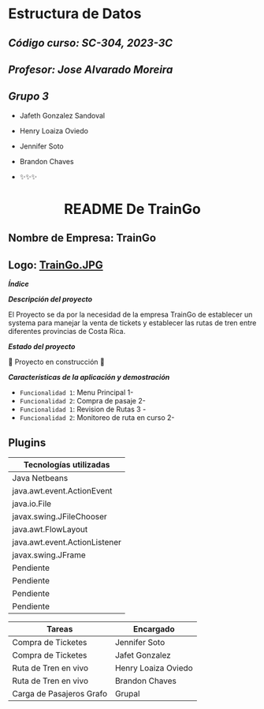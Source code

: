 # Estructura de Datos
## _Código curso: SC-304, 2023-3C_
## _Profesor: Jose Alvarado Moreira_
## _Grupo 3_
- Jafeth Gonzalez Sandoval
- Henry Loaiza Oviedo
- Jennifer Soto
- Brandon Chaves

- ✨✨✨

<h1 align="center"> README De TrainGo </h1>

## Nombre de Empresa: TrainGo

## Logo: [TrainGo.JPG](https://github.com/SotoJ07/2023_3C_SC-304_HE_J_GRUPO_3/blob/main/TrainGo.JPG)

***Índice***

***Descripción del proyecto***

El Proyecto se da por la necesidad de la empresa TrainGo de establecer un systema para manejar la venta de tickets y establecer las rutas de tren entre diferentes provincias de Costa Rica.  

***Estado del proyecto***

:construction: Proyecto en construcción :construction:

***Características de la aplicación y demostración***

- `Funcionalidad 1`: Menu Principal 1-
- `Funcionalidad 2`: Compra de pasaje 2-
- `Funcionalidad 1`: Revision de Rutas 3 -
- `Funcionalidad 2`: Monitoreo de ruta en curso 2-


## Plugins


| Tecnologías utilizadas | 
| ------ |
| Java Netbeans |
| java.awt.event.ActionEvent | 
| java.io.File | javax.swing.JButton |
| javax.swing.JFileChooser | 
|  java.awt.FlowLayout | 
| java.awt.event.ActionListener | 
| javax.swing.JFrame|
| Pendiente |
| Pendiente |
| Pendiente |
| Pendiente |


| Tareas | Encargado |
| ------ | ------ |
| Compra de Ticketes | Jennifer Soto |
| Compra de Ticketes | Jafet Gonzalez |
| Ruta de Tren en vivo | Henry Loaiza Oviedo |
| Ruta de Tren en vivo | Brandon Chaves |
| Carga de Pasajeros Grafo | Grupal |

